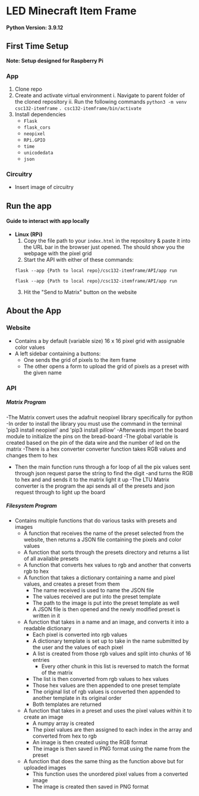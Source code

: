 # LED Minecraft Item Frame
**Python Version: 3.9.12**
## First Time Setup
**Note: Setup designed for Raspberry Pi**
### App
1. Clone repo
2. Create and activate virtual environment
   i. Navigate to parent folder of the cloned repository 
   ii. Run the following commands 
        ```python3 -m venv csc132-itemframe```
            ```. csc132-itemframe/bin/activate```
3. Install dependencies
   - ```Flask```
   - ```flask_cors``` 
   - ```neopixel```
   - ```RPi.GPIO```
   - ```time```
   - ```unicodedata```
   - ```json```

### Circuitry
- Insert image of circuitry
## Run the app
#### Guide to interact with app locally
- **Linux (RPi)**
    1. Copy the file path to your ```index.html``` in the repository & paste it into the URL bar in the browser just opened. The should show you the webpage with the pixel grid
    2. Start the API with either of these commands:
    ```
    flask --app {Path to local repo}/csc132-itemframe/API/app run
    ```
    ```
    flask --app {Path to local repo}/csc132-itemframe/API/app run
    ```
    3. Hit the "Send to Matrix" button on the website

## About the App
### Website
- Contains a by default (variable size) 16 x 16 pixel grid with assignable color values
- A left sidebar containing a buttons:
  - One sends the grid of pixels to the item frame
  - The other opens a form to upload the grid of pixels as a preset with the given name

### API
##### Matrix Program
-The Matrix convert uses the adafruit neopixel library specifically for python
-In order to install the library you must use the command in the terminal 'pip3 install neopixel' and 'pip3 install pillow'
-Afterwards import the board module to initialize the pins on the bread-board
-The global variable is created based on the pin of the data wire and the number of led on the matrix
-There is a hex converter converter function takes RGB values and changes them to hex
- Then the main function runs through a for loop of all the pix values sent through json request parse the string to find the digit
-and turns the RGB to hex and and sends it to the matrix light it up
-The LTU Matrix converter is the program the api sends all of the presets and json request through to light up the board
##### Filesystem Program
- Contains multiple functions that do various tasks with presets and images
  - A function that receives the name of the preset selected from the website, then returns a JSON file containing the pixels and color values
  - A function that sorts through the presets directory and returns a list of all available presets
  - A function that converts hex values to rgb and another that converts rgb to hex
  - A function that takes a dictionary containing a name and pixel values, and creates a preset from them
    - The name received is used to name the JSON file
    - The values received are put into the preset template
    - The path to the image is put into the preset template as well
    - A JSON file is then opened and the newly modified preset is written in it
  - A function that takes in a name and an image, and converts it into a readable dictionary
    - Each pixel is converted into rgb values
    - A dictionary template is set up to take in the name submitted by the user and the values of each pixel
    - A list is created from those rgb values and split into chunks of 16 entries
      - Every other chunk in this list is reversed to match the format of the matrix
    - The list is then converted from rgb values to hex values
    - Those hex values are then appended to one preset template
    - The original list of rgb values is converted then appended to another template in its original order
    - Both templates are returned
  - A function that takes in a preset and uses the pixel values within it to create an image
    - A numpy array is created
    - The pixel values are then assigned to each index in the array and converted from hex to rgb
    - An image is then created using the RGB format
    - The image is then saved in PNG format using the name from the preset
  - A function that does the same thing as the function above but for uploaded images
    - This function uses the unordered pixel values from a converted image
    - The image is created then saved in PNG format